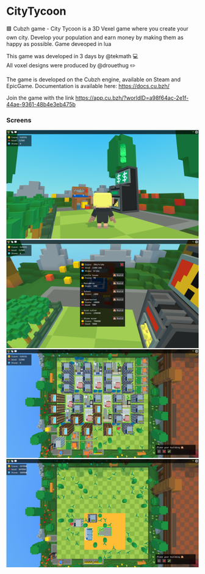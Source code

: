 # CityTycoon
🟪 Cubzh game - City Tycoon is a 3D Vexel game where you create your own city. Develop your population and earn money by making them as happy as possible. Game deveoped in lua

This game was developed in 3 days by @tekmath 💻\
All voxel designs were produced by @drouethug ✏️

The game is developed on the Cubzh engine, available on Steam and EpicGame.
Documentation is available here: https://docs.cu.bzh/

Join the game with the link https://app.cu.bzh/?worldID=a98f64ac-2e1f-44ae-9361-48b4e3eb475b

### Screens

![ATM](images/image-3.png)
![Buy buildings](images/image.png)
![Editor mode](images/image-1.png)
![Area of specials buildings](images/image-2.png)
